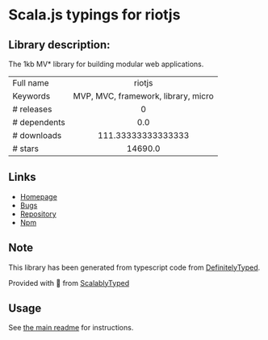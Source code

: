 
# Scala.js typings for riotjs


## Library description:
The 1kb MV* library for building modular web applications.

|                    |                 |
| ------------------ | :-------------: |
| Full name          | riotjs |
| Keywords           | MVP, MVC, framework, library, micro |
| # releases         | 0 |
| # dependents       | 0.0 |
| # downloads        | 111.33333333333333 |
| # stars            | 14690.0 |

## Links
- [Homepage](https://muut.com/riotjs)
- [Bugs](https://github.com/muut/riotjs/issues)
- [Repository](https://github.com/muut/riotjs)
- [Npm](https://www.npmjs.com/package/riotjs)
    


## Note
This library has been generated from typescript code from [DefinitelyTyped](https://definitelytyped.org).

Provided with :purple_heart: from [ScalablyTyped](https://github.com/oyvindberg/ScalablyTyped)

## Usage
See [the main readme](../../readme.md) for instructions.


